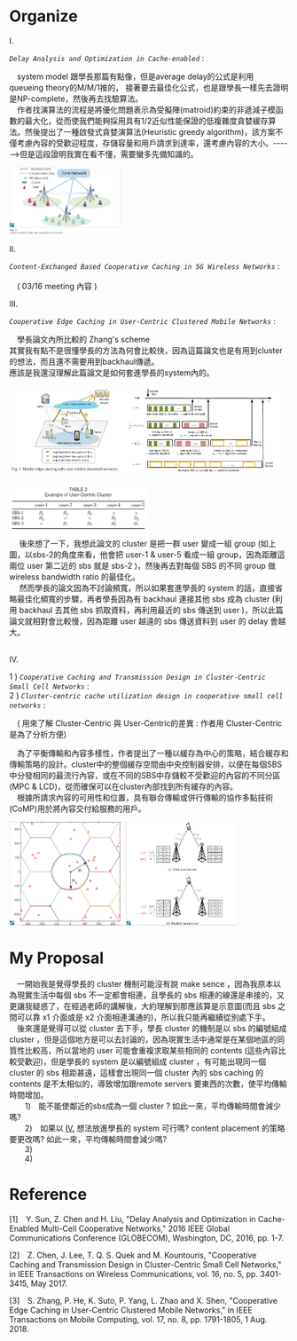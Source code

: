 # Organize
<p id="I.">I.</p>

*`Delay Analysis and Optimization in Cache-enabled`*  :<br>
 
  &emsp;system model 跟學長那篇有點像，但是average delay的公式是利用 queueing theory的M/M/1推的， 接著要去最佳化公式，也是跟學長一樣先去證明是NP-complete，然後再去找驗算法。<br>
  &emsp;作者找演算法的流程是將優化問題表示為受擬陣(matroid)約束的非遞減子模函數的最大化，從而使我們能夠採用具有1/2近似性能保證的低複雜度貪婪緩存算法。然後提出了一種啟發式貪婪演算法(Heuristic greedy algorithm)，該方案不僅考慮內容的受歡迎程度，存儲容量和用戶請求到達率，還考慮內容的大小。------>但是這段證明我實在看不懂，需要蠻多先備知識的。

  <img src="./picture/1.png" width="40%"/>

<p id="II.">II.</p>

*`Content-Exchanged Based Cooperative Caching in 5G Wireless Networks`* :<br>
  <br>&emsp;( 03/16 meeting 內容 )

<p id="III.">III.</p>

*`Cooperative Edge Caching in User-Centric Clustered Mobile Networks`* :<br> 

  &emsp;學長論文內所比較的 Zhang's scheme <br>
  其實我有點不是很懂學長的方法為何會比較快，因為這篇論文也是有用到cluster的想法，而且還不需要用到backhaul傳遞。<br>應該是我還沒理解此篇論文是如何套進學長的system內的。
<p class="half">
    <img src="./picture/5.png" width="40%"/><img src="./picture/6.png"width="57.1%"/>   
</p>
  <img src="./picture/7.png" width="50%"/> <br>
  &emsp; 後來想了一下，我想此論文的 cluster 是把一群 user 變成一組 group (如上圖，以sbs-2的角度來看，他會把 user-1 & user-5 看成一組 group，因為距離這兩位 user 第二近的 sbs 就是 sbs-2 )，然後再去對每個 SBS 的不同   group 做 wireless bandwidth ratio 的最佳化。<br>
  &emsp; 然而學長的論文因為不討論頻寬，所以如果套進學長的 system 的話，直接省略最佳化頻寬的步驟，再者學長因為有 backhaul 連接其他 sbs 成為 cluster (利用 backhaul 去其他 sbs 抓取資料，再利用最近的 sbs 傳送到 user )，所以此篇論文就相對會比較慢，因為距離 user 越遠的 sbs 傳送資料到 user 的 delay 會越大。
<br>
<br>

<p id="IV.">IV.</p>

1 ) *`Cooperative Caching and Transmission Design in Cluster-Centric Small Cell Networks`* :<br>
2 ) *`Cluster-centric cache utilization design in cooperative small cell networks`* :<br>


&emsp;( 用來了解 Cluster-Centric  與 User-Centric的差異 : 作者用 Cluster-Centric 是為了分析方便)<br> 

&emsp;為了平衡傳輸和內容多樣性，作者提出了一種以緩存為中心的策略，結合緩存和傳輸策略的設計。cluster中的整個緩存空間由中央控制器安排，以便在每個SBS中分發相同的最流行內容，或在不同的SBS中存儲較不受歡迎的內容的不同分區(MPC & LCD)，從而確保可以在cluster內部找到所有緩存的內容。<br>
&emsp;根據所請求內容的可用性和位置，具有聯合傳輸或併行傳輸的協作多點技術(CoMP)用於將內容交付給服務的用戶。

<p class="half">
    <img src="./picture/4.png" width="41.8%"/><img src="./picture/3.png"width="40%"/>   
</p>
<!-- V.<br>*``* :<br>   -->

# My Proposal
&emsp;一開始我是覺得學長的 cluster 機制可能沒有說 make sence ，因為我原本以為現實生活中每個 sbs 不一定都會相連，且學長的 sbs 相連的線還是串接的，又更讓我疑惑了，在經過老師的講解後，大約理解到那應該算是示意圖(而且 sbs 之間可以靠 x1 介面或是 x2 介面相連溝通的)，所以我只能再繼續從別處下手。<br>
&emsp;後來還是覺得可以從 cluster 去下手，學長 cluster 的機制是以 sbs 的編號組成 cluster ，但是這個地方是可以去討論的，因為現實生活中通常是在某個地區的同質性比較高，所以當地的 user 可能會重複求取某些相同的 contents (這些內容比較受歡迎)，但是學長的 system 是以編號組成 cluster ，有可能出現同一個 cluster 的 sbs 相距甚遠，這樣會出現同一個 cluster 內的 sbs caching 的 contents 是不太相似的，導致增加跟remote servers 要東西的次數，使平均傳輸時間增加。<br>
&emsp;&emsp;1)&emsp;能不能使鄰近的sbs成為一個 cluster ? 如此一來，平均傳輸時間會減少嗎? <br>
&emsp;&emsp;2)&emsp;如果以 [IV.](#IV.) 想法放進學長的 system 可行嗎? content placement 的策略要更改嗎? 如此一來，平均傳輸時間會減少嗎?  <br>
&emsp;&emsp;3)  <br>
&emsp;&emsp;4)  <br>


# Reference
  [1]&emsp;Y. Sun, Z. Chen and H. Liu, "Delay Analysis and Optimization in Cache-Enabled Multi-Cell Cooperative Networks," 2016 IEEE Global Communications Conference (GLOBECOM), Washington, DC, 2016, pp. 1-7.

  [2]&emsp;Z. Chen, J. Lee, T. Q. S. Quek and M. Kountouris, "Cooperative Caching and Transmission Design in Cluster-Centric Small Cell Networks," in IEEE Transactions on Wireless Communications, vol. 16, no. 5, pp. 3401-3415, May 2017.

  [3]&emsp;S. Zhang, P. He, K. Suto, P. Yang, L. Zhao and X. Shen, "Cooperative Edge Caching in User-Centric Clustered Mobile Networks," in IEEE Transactions on Mobile Computing, vol. 17, no. 8, pp. 1791-1805, 1 Aug. 2018.
